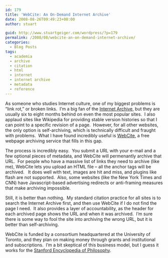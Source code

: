 ```yaml
---
id: 179
title: 'WebCite: An On-Demand Internet Archive'
date: 2008-08-26T09:49:23+00:00
author: stuart

guid: http://www.stuartgeiger.com/wordpress/?p=179
permalink: /2008/08/webcite-an-on-demand-internet-archive/
categories:
  - Blog Posts
tags:
  - academia
  - archive
  - citation
  - html
  - internet
  - internet archive
  - metadata
  - reference
---
```

As someone who studies Internet culture, one of my biggest problems is &#8220;link rot,&#8221; or broken links.  I&#8217;m a big fan of the <a href="http://archive.org" target="_blank">Internet Archive</a>, but they are usually six to eight months behind on even the most popular sites.  I also applaud sites like Wikipedia for providing stable version histories so that I can point to a specific revision of a page.  However, for all other websites, the only option is self-archiving, which is technically difficult and fraught with problems.  What I have found incredibly useful is <a href="http://www.webcitation.org" target="_blank">WebCite</a>, a free webpage archiving service that fills in this gap.

<!--more-->

The process is incredibly easy.  You submit a URL with your e-mail and a few optional pieces of metadata, and WebCite will permenantly archive that URL.  For people who have a massive list of links they need to archive (like me), WebCite lets you upload an HTML file &#8211; all the anchor tags will be archived.   It does well with text, images are hit and miss, and plugins like flash are not supported.  Also, some websites (like the New York Times and CNN) have Javascript-based advertising redirects or anti-framing measures that make archiving impossible.

Still, it is better than nothing.  My standard citation practice for all sites is to search the Internet Archive first, and then use WebCite if I do not find the page I need.  It also provides a layer of accountability, as the header for each archived page shows the URL and when it was archived.  I&#8217;m sure there is some way to fool the site into archiving the wrong URL, but it is better than self-archiving.

WebCite is funded by a consortium headquartered at the University of Toronto, and they plan on making money through grants and institutional and subscriptions.  I&#8217;m a bit skeptical of this business model, but I guess it works for the <a href="http://plato.stanford.edu/" target="_blank">Stanford Encyclopedia of Philosophy</a>.